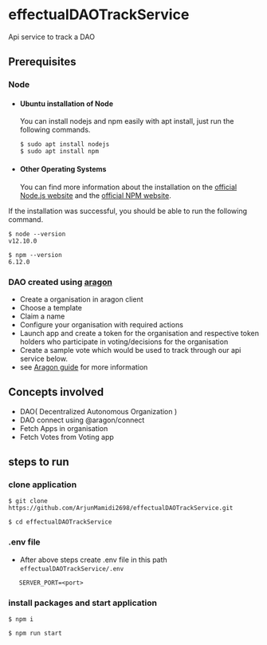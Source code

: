 # effectualDAOTrackService

Api service to track a DAO

## Prerequisites

### Node

-   #### Ubuntu installation of Node

    You can install nodejs and npm easily with apt install, just run the following commands.

        $ sudo apt install nodejs
        $ sudo apt install npm

-   #### Other Operating Systems
    You can find more information about the installation on the [official Node.js website](https://nodejs.org/) and the [official NPM website](https://npmjs.org/).

If the installation was successful, you should be able to run the following command.

    $ node --version
    v12.10.0

    $ npm --version
    6.12.0

### DAO created using [aragon](https://client.aragon.org/#/)
- Create a organisation in aragon client
- Choose a template
- Claim a name
- Configure your organisation with required actions
- Launch app and create a token for the organisation and respective token holders who participate in voting/decisions for the organisation
- Create a sample vote which would be used to track through our api service below.
- see [Aragon guide](https://help.aragon.org/collection/1-aragon-user-guide) for more information
## Concepts involved

-   DAO( Decentralized Autonomous Organization )
-   DAO connect using @aragon/connect
-   Fetch Apps in organisation
-   Fetch Votes from Voting app

## steps to run

### clone application

```
$ git clone https://github.com/ArjunMamidi2698/effectualDAOTrackService.git

$ cd effectualDAOTrackService
```

### .env file

-   After above steps create .env file in this path `effectualDAOTrackService/.env`

```
   SERVER_PORT=<port>
```

### install packages and start application

```
$ npm i

$ npm run start
```
